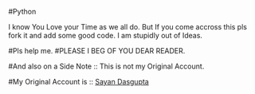 #Python

I know You Love your Time as we all do.
But If you come accross this pls fork it and add some good code.
I am stupidly out of Ideas.

#Pls help me.
#PLEASE I BEG OF YOU DEAR READER.

#And also on a Side Note :: This is not my Original Account.

#My Original Account is :: [Sayan Dasgupta](https://github.com/Cadris)